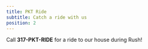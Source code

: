 ```yaml
---
title: PKT Ride
subtitle: Catch a ride with us
position: 2
---
```

Call **317-PKT-RIDE** for a ride to our house during Rush!
